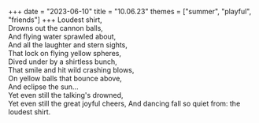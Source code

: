 +++
date = "2023-06-10"
title = "10.06.23"
themes = ["summer", "playful", "friends"]
+++
Loudest shirt,  
Drowns out the cannon balls,  
And flying water sprawled about,  
And all the laughter and stern sights,  
That lock on flying yellow spheres,  
Dived under by a shirtless bunch,  
That smile and hit wild crashing blows,  
On yellow balls that bounce above,  
And eclipse the sun...  
Yet even still the talking's drowned,  
Yet even still the great joyful cheers,
And dancing fall so quiet from: the loudest shirt.
